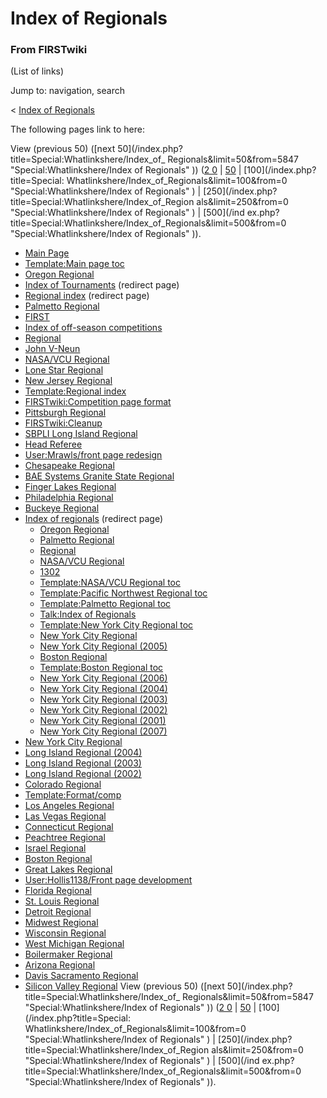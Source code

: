 # Index of Regionals

### From FIRSTwiki

(List of links)

Jump to: navigation, search

&lt; [Index of Regionals](/index.php?title=Index_of_Regionals&redirect=no
"Index of Regionals" )  

The following pages link to here:

View (previous 50) ([next 50](/index.php?title=Special:Whatlinkshere/Index_of_
Regionals&limit=50&from=5847 "Special:Whatlinkshere/Index of Regionals" )) ([2
0](/index.php?title=Special:Whatlinkshere/Index_of_Regionals&limit=20&from=0
"Special:Whatlinkshere/Index of Regionals" ) |
[50](/index.php?title=Special:Whatlinkshere/Index_of_Regionals&limit=50&from=0
"Special:Whatlinkshere/Index of Regionals" ) | [100](/index.php?title=Special:
Whatlinkshere/Index_of_Regionals&limit=100&from=0 "Special:Whatlinkshere/Index
of Regionals" ) | [250](/index.php?title=Special:Whatlinkshere/Index_of_Region
als&limit=250&from=0 "Special:Whatlinkshere/Index of Regionals" ) | [500](/ind
ex.php?title=Special:Whatlinkshere/Index_of_Regionals&limit=500&from=0
"Special:Whatlinkshere/Index of Regionals" )).

  * [Main Page](/index.php/Main_Page "Main Page" )
  * [Template:Main page toc](/index.php/Template:Main_page_toc "Template:Main page toc" )
  * [Oregon Regional](/index.php/Oregon_Regional "Oregon Regional" )
  * [Index of Tournaments](/index.php?title=Index_of_Tournaments&redirect=no "Index of Tournaments" ) (redirect page) 
  * [Regional index](/index.php?title=Regional_index&redirect=no "Regional index" ) (redirect page) 
  * [Palmetto Regional](/index.php/Palmetto_Regional "Palmetto Regional" )
  * [FIRST](/index.php/FIRST "FIRST" )
  * [Index of off-season competitions](/index.php/Index_of_off-season_competitions "Index of off-season competitions" )
  * [Regional](/index.php/Regional "Regional" )
  * [John V-Neun](/index.php/John_V-Neun "John V-Neun" )
  * [NASA/VCU Regional](/index.php/NASA/VCU_Regional "NASA/VCU Regional" )
  * [Lone Star Regional](/index.php/Lone_Star_Regional "Lone Star Regional" )
  * [New Jersey Regional](/index.php/New_Jersey_Regional "New Jersey Regional" )
  * [Template:Regional index](/index.php/Template:Regional_index "Template:Regional index" )
  * [FIRSTwiki:Competition page format](/index.php/FIRSTwiki:Competition_page_format "FIRSTwiki:Competition page format" )
  * [Pittsburgh Regional](/index.php/Pittsburgh_Regional "Pittsburgh Regional" )
  * [FIRSTwiki:Cleanup](/index.php/FIRSTwiki:Cleanup "FIRSTwiki:Cleanup" )
  * [SBPLI Long Island Regional](/index.php/SBPLI_Long_Island_Regional "SBPLI Long Island Regional" )
  * [Head Referee](/index.php/Head_Referee "Head Referee" )
  * [User:Mrawls/front page redesign](/index.php/User:Mrawls/front_page_redesign "User:Mrawls/front page redesign" )
  * [Chesapeake Regional](/index.php/Chesapeake_Regional "Chesapeake Regional" )
  * [BAE Systems Granite State Regional](/index.php/BAE_Systems_Granite_State_Regional "BAE Systems Granite State Regional" )
  * [Finger Lakes Regional](/index.php/Finger_Lakes_Regional "Finger Lakes Regional" )
  * [Philadelphia Regional](/index.php/Philadelphia_Regional "Philadelphia Regional" )
  * [Buckeye Regional](/index.php/Buckeye_Regional "Buckeye Regional" )
  * [Index of regionals](/index.php?title=Index_of_regionals&redirect=no "Index of regionals" ) (redirect page) 
    * [Oregon Regional](/index.php/Oregon_Regional "Oregon Regional" )
    * [Palmetto Regional](/index.php/Palmetto_Regional "Palmetto Regional" )
    * [Regional](/index.php/Regional "Regional" )
    * [NASA/VCU Regional](/index.php/NASA/VCU_Regional "NASA/VCU Regional" )
    * [1302](/index.php/1302 "1302" )
    * [Template:NASA/VCU Regional toc](/index.php/Template:NASA/VCU_Regional_toc "Template:NASA/VCU Regional toc" )
    * [Template:Pacific Northwest Regional toc](/index.php/Template:Pacific_Northwest_Regional_toc "Template:Pacific Northwest Regional toc" )
    * [Template:Palmetto Regional toc](/index.php/Template:Palmetto_Regional_toc "Template:Palmetto Regional toc" )
    * [Talk:Index of Regionals](/index.php/Talk:Index_of_Regionals "Talk:Index of Regionals" )
    * [Template:New York City Regional toc](/index.php/Template:New_York_City_Regional_toc "Template:New York City Regional toc" )
    * [New York City Regional](/index.php/New_York_City_Regional "New York City Regional" )
    * [New York City Regional (2005)](/index.php/New_York_City_Regional_%282005%29 "New York City Regional \(2005\)" )
    * [Boston Regional](/index.php/Boston_Regional "Boston Regional" )
    * [Template:Boston Regional toc](/index.php/Template:Boston_Regional_toc "Template:Boston Regional toc" )
    * [New York City Regional (2006)](/index.php/New_York_City_Regional_%282006%29 "New York City Regional \(2006\)" )
    * [New York City Regional (2004)](/index.php/New_York_City_Regional_%282004%29 "New York City Regional \(2004\)" )
    * [New York City Regional (2003)](/index.php/New_York_City_Regional_%282003%29 "New York City Regional \(2003\)" )
    * [New York City Regional (2002)](/index.php/New_York_City_Regional_%282002%29 "New York City Regional \(2002\)" )
    * [New York City Regional (2001)](/index.php/New_York_City_Regional_%282001%29 "New York City Regional \(2001\)" )
    * [New York City Regional (2007)](/index.php/New_York_City_Regional_%282007%29 "New York City Regional \(2007\)" )
  * [New York City Regional](/index.php/New_York_City_Regional "New York City Regional" )
  * [Long Island Regional (2004)](/index.php/Long_Island_Regional_%282004%29 "Long Island Regional \(2004\)" )
  * [Long Island Regional (2003)](/index.php/Long_Island_Regional_%282003%29 "Long Island Regional \(2003\)" )
  * [Long Island Regional (2002)](/index.php/Long_Island_Regional_%282002%29 "Long Island Regional \(2002\)" )
  * [Colorado Regional](/index.php/Colorado_Regional "Colorado Regional" )
  * [Template:Format/comp](/index.php/Template:Format/comp "Template:Format/comp" )
  * [Los Angeles Regional](/index.php/Los_Angeles_Regional "Los Angeles Regional" )
  * [Las Vegas Regional](/index.php/Las_Vegas_Regional "Las Vegas Regional" )
  * [Connecticut Regional](/index.php/Connecticut_Regional "Connecticut Regional" )
  * [Peachtree Regional](/index.php/Peachtree_Regional "Peachtree Regional" )
  * [Israel Regional](/index.php/Israel_Regional "Israel Regional" )
  * [Boston Regional](/index.php/Boston_Regional "Boston Regional" )
  * [Great Lakes Regional](/index.php/Great_Lakes_Regional "Great Lakes Regional" )
  * [User:Hollis1138/Front page development](/index.php/User:Hollis1138/Front_page_development "User:Hollis1138/Front page development" )
  * [Florida Regional](/index.php/Florida_Regional "Florida Regional" )
  * [St. Louis Regional](/index.php/St._Louis_Regional "St. Louis Regional" )
  * [Detroit Regional](/index.php/Detroit_Regional "Detroit Regional" )
  * [Midwest Regional](/index.php/Midwest_Regional "Midwest Regional" )
  * [Wisconsin Regional](/index.php/Wisconsin_Regional "Wisconsin Regional" )
  * [West Michigan Regional](/index.php/West_Michigan_Regional "West Michigan Regional" )
  * [Boilermaker Regional](/index.php/Boilermaker_Regional "Boilermaker Regional" )
  * [Arizona Regional](/index.php/Arizona_Regional "Arizona Regional" )
  * [Davis Sacramento Regional](/index.php/Davis_Sacramento_Regional "Davis Sacramento Regional" )
  * [Silicon Valley Regional](/index.php/Silicon_Valley_Regional "Silicon Valley Regional" )
View (previous 50) ([next 50](/index.php?title=Special:Whatlinkshere/Index_of_
Regionals&limit=50&from=5847 "Special:Whatlinkshere/Index of Regionals" )) ([2
0](/index.php?title=Special:Whatlinkshere/Index_of_Regionals&limit=20&from=0
"Special:Whatlinkshere/Index of Regionals" ) |
[50](/index.php?title=Special:Whatlinkshere/Index_of_Regionals&limit=50&from=0
"Special:Whatlinkshere/Index of Regionals" ) | [100](/index.php?title=Special:
Whatlinkshere/Index_of_Regionals&limit=100&from=0 "Special:Whatlinkshere/Index
of Regionals" ) | [250](/index.php?title=Special:Whatlinkshere/Index_of_Region
als&limit=250&from=0 "Special:Whatlinkshere/Index of Regionals" ) | [500](/ind
ex.php?title=Special:Whatlinkshere/Index_of_Regionals&limit=500&from=0
"Special:Whatlinkshere/Index of Regionals" )).

